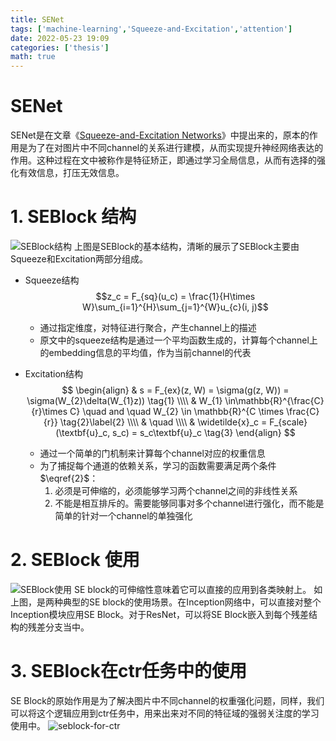 ```yaml
---
title: SENet
tags: ['machine-learning','Squeeze-and-Excitation','attention']
date: 2022-05-23 19:09
categories: ['thesis']
math: true
---
```

# SENet
SENet是在文章《[Squeeze-and-Excitation Networks](https://arxiv.org/abs/1709.01507)》中提出来的，原本的作用是为了在对图片中不同channel的关系进行建模，从而实现提升神经网络表达的作用。这种过程在文中被称作是特征矫正，即通过学习全局信息，从而有选择的强化有效信息，打压无效信息。

# 1. SEBlock 结构

![SEBlock结构](https://s2.loli.net/2022/05/23/ODs4HpBNIlF8Cog.png)
上图是SEBlock的基本结构，清晰的展示了SEBlock主要由Squeeze和Excitation两部分组成。
* Squeeze结构
    $$z_c = F_{sq}(u_c) = \frac{1}{H\times W}\sum_{i=1}^{H}\sum_{j=1}^{W}u_{c}(i, j)$$
    * 通过指定维度，对特征进行聚合，产生channel上的描述
    * 原文中的squeeze结构是通过一个平均函数生成的，计算每个channel上的embedding信息的平均值，作为当前channel的代表

* Excitation结构
    $$
    \begin{align}
    & s = F_{ex}(z, W) = \sigma(g(z, W)) = \sigma(W_{2}\delta(W_{1}z))  \tag{1} \\\\
    & W_{1} \in\mathbb{R}^{\frac{C}{r}\times C} \quad and \quad W_{2} \in \mathbb{R}^{C \times \frac{C}{r}}  \tag{2}\label{2} \\\\
    & \quad \\\\
    & \widetilde{x}_c = F_{scale}(\textbf{u}_c, s_c) = s_c\textbf{u}_c \tag{3}
    \end{align}
    $$
    * 通过一个简单的门机制来计算每个channel对应的权重信息
    * 为了捕捉每个通道的依赖关系，学习的函数需要满足两个条件$\eqref{2}$：
        1. 必须是可伸缩的，必须能够学习两个channel之间的非线性关系
        2. 不能是相互排斥的。需要能够同事对多个channel进行强化，而不能是简单的针对一个channel的单独强化
    
# 2. SEBlock 使用
![SEBlock使用](https://s2.loli.net/2022/05/26/7fjD5Y9QhMwHGsB.png)
SE block的可伸缩性意味着它可以直接的应用到各类映射上。
如上图，是两种典型的SE block的使用场景。在Inception网络中，可以直接对整个Inception模块应用SE Block。对于ResNet，可以将SE Block嵌入到每个残差结构的残差分支当中。

# 3. SEBlock在ctr任务中的使用
SE Block的原始作用是为了解决图片中不同channel的权重强化问题，同样，我们可以将这个逻辑应用到ctr任务中，用来出来对不同的特征域的强弱关注度的学习使用中。
![seblock-for-ctr](https://s2.loli.net/2022/05/26/WrLVdEncBS49JqI.png)